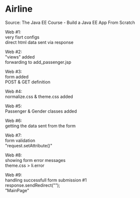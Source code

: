 # Airline

Source: The Java EE Course - Build a Java EE App From Scratch

Web #1:\
	very fisrt configs\
	direct html data sent via response

Web #2:\
	"views" added\
	forwarding to add_passenger.jsp

Web #3:\
	form added\
	POST & GET definition

Web #4:\
	normalize.css & theme.css added

Web #5:\
	Passenger & Gender classes added

Web #6:\
	getting the data sent from the form

Web #7:\
	form validation\
	"request.setAttribute()"

Web #8:\
	showing form error messages\
	theme.css > li.error

Web #9:\
	handling successfull form submission #1\
	response.sendRedirect("");\
	"MainPage"